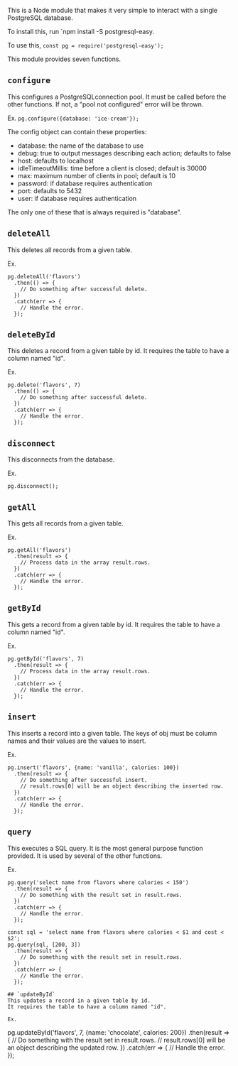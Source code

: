 This is a Node module that makes it very simple
to interact with a single PostgreSQL database.

To install this, run `npm install -S postgresql-easy.

To use this, `const pg = require('postgresql-easy');`

This module provides seven functions.

## `configure`
This configures a PostgreSQLconnection pool.
It must be called before the other functions.
If not, a "pool not configured" error will be thrown.

Ex. `pg.configure({database: 'ice-cream'});`

The config object can contain these properties:
* database: the name of the database to use
* debug: true to output messages describing each action; defaults to false
* host: defaults to localhost
* idleTimeoutMillis: time before a client is closed; default is 30000
* max: maximum number of clients in pool; default is 10
* password: if database requires authentication
* port: defaults to 5432
* user: if database requires authentication

The only one of these that is always required is "database".

## `deleteAll`
This deletes all records from a given table.

Ex.
````
pg.deleteAll('flavors')
  .then(() => {
    // Do something after successful delete.
  })
  .catch(err => {
    // Handle the error.
  });
````

## `deleteById`
This deletes a record from a given table by id.
It requires the table to have a column named "id".

Ex.
````
pg.delete('flavors', 7)
  .then(() => {
    // Do something after successful delete.
  })
  .catch(err => {
    // Handle the error.
  });
````

## `disconnect`
This disconnects from the database.

Ex.
````
pg.disconnect();
````

## `getAll`
This gets all records from a given table.

Ex.
````
pg.getAll('flavors')
  .then(result => {
    // Process data in the array result.rows.
  })
  .catch(err => {
    // Handle the error.
  });
````

## `getById`
This gets a record from a given table by id.
It requires the table to have a column named "id".

Ex.
````
pg.getById('flavors', 7)
  .then(result => {
    // Process data in the array result.rows.
  })
  .catch(err => {
    // Handle the error.
  });
````

## `insert`
This inserts a record into a given table.
The keys of obj must be column names
and their values are the values to insert.

Ex.
````
pg.insert('flavors', {name: 'vanilla', calories: 100})
  .then(result => {
    // Do something after successful insert.
    // result.rows[0] will be an object describing the inserted row.
  })
  .catch(err => {
    // Handle the error.
  });
````

## `query`
This executes a SQL query.
It is the most general purpose function provided.
It is used by several of the other functions.

Ex.
````
pg.query('select name from flavors where calories < 150')
  .then(result => {
    // Do something with the result set in result.rows.
  })
  .catch(err => {
    // Handle the error.
  });

const sql = 'select name from flavors where calories < $1 and cost < $2';
pg.query(sql, [200, 3])
  .then(result => {
    // Do something with the result set in result.rows.
  })
  .catch(err => {
    // Handle the error.
  });

## `updateById`
This updates a record in a given table by id.
It requires the table to have a column named "id".

Ex.
````
pg.updateById('flavors', 7, {name: 'chocolate', calories: 200})
  .then(result => {
    // Do something with the result set in result.rows.
    // result.rows[0] will be an object describing the updated row.
  })
  .catch(err => {
    // Handle the error.
  });
````

